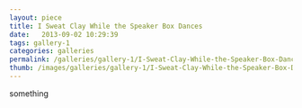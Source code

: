 ```yaml
---
layout: piece
title: I Sweat Clay While the Speaker Box Dances
date:   2013-09-02 10:29:39
tags: gallery-1
categories: galleries
permalink: /galleries/gallery-1/I-Sweat-Clay-While-the-Speaker-Box-Dances/
thumb: /images/galleries/gallery-1/I-Sweat-Clay-While-the-Speaker-Box-Dances/thumb.jpg
---
```


something